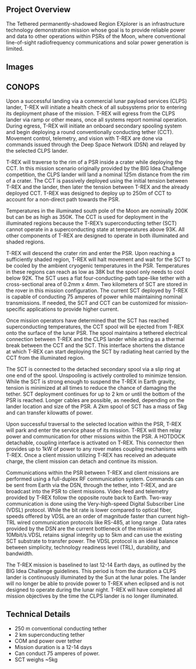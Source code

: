 ## Project Overview
The Tethered permanently-shadowed Region EXplorer is an infrastructure technology demonstration mission whose goal is to provide reliable power and data to other operations within PSRs of the Moon, where conventional line-of-sight radiofrequency communications and solar power generation is limited.

## Images


## CONOPS
Upon a successful landing via a commercial lunar payload services (CLPS) lander, T-REX will initiate a health check of all subsystems prior to entering its deployment phase of the mission. T-REX will egress from the CLPS lander via ramp or other means, once all systems report nominal operation. During egress, T-REX will initiate an onboard secondary spooling system and begin deploying a round conventionally conducting tether (CCT). Movement control, telemetry, and vision with T-REX are done via commands issued through the Deep Space Network (DSN) and relayed by the selected CLPS lander. 

T-REX will traverse to the rim of a PSR inside a crater while deploying the CCT. In this mission scenario originally provided by the BIG Idea Challenge competition, the CLPS lander will land a nominal 125m distance from the rim of a crater. The CCT is passively deployed using the initial tension between T-REX and the lander, then later the tension between T-REX and the already deployed CCT. T-REX was designed to deploy up to 250m of CCT to account for a non-direct path towards the PSR.

Temperatures in the illuminated south pole of the Moon are nominally 200K but can be as high as 350K. The CCT is used for deployment in the illuminated regions because the T-REX’s superconducting tether (SCT) cannot operate in a superconducting state at temperatures above 93K. All other components of T-REX are designed to operate in both illuminated and shaded regions. 

T-REX will descend the crater rim and enter the PSR. Upon reaching a sufficiently shaded region, T-REX will halt movement and wait for the SCT to be cooled by the ambient cryogenic temperatures in the PSR. Temperatures in these regions can reach as low as 38K but the spool only needs to cool below 92K. The SCT uses a flat four-conducting-path tape-like tether with a cross-sectional area of 0.2mm x 4mm. Two kilometers of SCT are stored in the rover in this mission configuration. The current SCT deployed by T-REX is capable of conducting 75 amperes of power while maintaining nominal transmissions. If needed, the SCT and CCT can be customized for mission-specific applications to provide higher current.

Once mission operators have determined that the SCT has reached superconducting temperatures, the CCT spool will be ejected from T-REX onto the surface of the lunar PSR. The spool maintains a tethered electrical connection between T-REX and the CLPS lander while acting as a thermal break between the CCT and the SCT. This interface shortens the distance at which T-REX can start deploying the SCT by radiating heat carried by the CCT from the illuminated region. 

The SCT is connected to the detached secondary spool via a slip ring at one end of the spool. Unspooling is actively controlled to minimize tension. While the SCT is strong enough to suspend the T-REX in Earth gravity, tension is minimized at all times to reduce the chance of damaging the tether. SCT deployment continues for up to 2 km or until the bottom of the PSR is reached. Longer cables are possible, as needed, depending on the lander location and size of the PSR. A 2km spool of SCT has a mass of 5kg and can transfer kilowatts of power.

Upon successful traversal to the selected location within the PSR, T-REX will park and enter the service phase of its mission. T-REX will then relay power and communication for other missions within the PSR. A HOTDOCK detachable, coupling interface is activated on T-REX. This connector then provides up to 1kW of power to any rover mates coupling mechanisms with T-REX. Once a client mission utilizing T-REX has received an adequate charge, the client mission can detach and continue its mission. 

Communications within the PSR between T-REX and client missions are performed using a full-duplex RF communication system. Commands can be sent from Earth via the DSN,  through the tether, into T-REX, and are broadcast into the PSR to client missions. Video feed and telemetry provided by T-REX follow the opposite route back to Earth. Two-way communication is done using the Very-high-speed Digital Subscriber Line (VDSL) protocol. While the bit rate is lower compared to optical fiber, speeds offered by VDSL are an order of magnitude faster than current high-TRL wired communication protocols like RS-485, at long range . Data rates provided by the DSN are the current bottleneck of the mission at 10Mbit/s.VDSL retains signal integrity up to 5km and can use the existing SCT substrate to transfer power. The VDSL protocol is an ideal balance between simplicity, technology readiness level (TRL), durability, and bandwidth. 

The T-REX mission is baselined to last 12-14 Earth days, as outlined by the BIG Idea Challenge guidelines. This period is from the duration a CLPS lander is continuously illuminated by the Sun at the lunar poles. The lander will no longer be able to provide power to T-REX when eclipsed and is not designed to operate during the lunar night. T-REX will have completed all mission objectives by the time the CLPS lander is no longer illuminated.

## Technical Details
* 250 m conventional conducting tether
* 2 km superconducting tether
* COM and power over tether
* Mission duration is a 12-14 days
* Can conduct 75 amperes of power.
* SCT weighs ~5kg